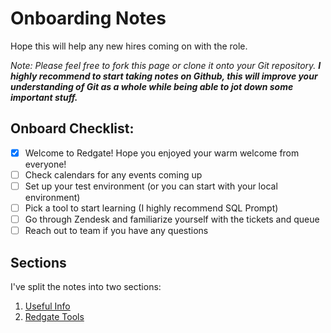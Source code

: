 # Onboarding Notes
Hope this will help any new hires coming on with the role.

*Note: Please feel free to fork this page or clone it onto your Git repository. **I highly recommend to start taking notes on Github, this will improve your understanding of Git as a whole while being able to jot down some important stuff.***

## Onboard Checklist:
- [x] Welcome to Redgate! Hope you enjoyed your warm welcome from everyone!
- [ ] Check calendars for any events coming up
- [ ] Set up your test environment (or you can start with your local environment)
- [ ] Pick a tool to start learning (I highly recommend SQL Prompt)
- [ ] Go through Zendesk and familiarize yourself with the tickets and queue
- [ ] Reach out to team if you have any questions

## Sections
I've split the notes into two sections:
1. [Useful Info](https://github.com/daviddang-redgate/my-notes/blob/main/UsefulInfo.md#useful-info)
2. [Redgate Tools](https://github.com/daviddang-redgate/my-notes/blob/main/RedgateTools.md)
